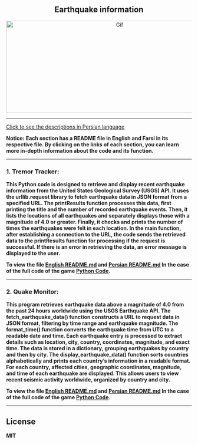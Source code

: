 <div align="center">

## Earthquake information

<img alt="Gif" src="https://acropolis-wp-content-uploads.s3.us-west-1.amazonaws.com/2019/02/Hero-Earthquake-Proof-Buildings.gif" height="250px" width="600px">
</div>
<hr>

[Click to see the descriptions in Persian language](Persian.md)

<b>Notice:</b> <b>Each section has a README file in English and Farsi in its respective file. By clicking on the links of each section, you can learn more in-depth information about the code and its function.
<hr>

### 1. Tremor Tracker:
This Python code is designed to retrieve and display recent earthquake information from the United States Geological Survey (USGS) API. It uses the urllib.request library to fetch earthquake data in JSON format from a specified URL. The printResults function processes this data, first printing the title and the number of recorded earthquake events. Then, it lists the locations of all earthquakes and separately displays those with a magnitude of 4.0 or greater. Finally, it checks and prints the number of times the earthquakes were felt in each location. In the main function, after establishing a connection to the URL, the code sends the retrieved data to the printResults function for processing if the request is successful. If there is an error in retrieving the data, an error message is displayed to the user.

To view the file <b>[English README.md](TremorTracker/EnglishTremorTracker.md)</b> and <b>[Persian README.md](TremorTracker/PersianTremorTracker.md)</b> In the case of the full code of the game <b>[Python Code](TremorTracker/TremorTracker.py)</b>.
<hr>

### 2. Quake Monitor:
This program retrieves earthquake data above a magnitude of 4.0 from the past 24 hours worldwide using the USGS Earthquake API. The fetch_earthquake_data() function constructs a URL to request data in JSON format, filtering by time range and earthquake magnitude. The format_time() function converts the earthquake time from UTC to a readable date and time. Each earthquake entry is processed to extract details such as location, city, country, coordinates, magnitude, and exact time. The data is stored in a dictionary, grouping earthquakes by country and then by city. The display_earthquake_data() function sorts countries alphabetically and prints each country’s information in a readable format. For each country, affected cities, geographic coordinates, magnitude, and time of each earthquake are displayed. This allows users to view recent seismic activity worldwide, organized by country and city.

To view the file <b>[English README.md](QuakeMonitor/EnglishQuakeMonitor.md)</b> and <b>[Persian README.md](QuakeMonitor/PersianQuakeMonitor.md)</b> In the case of the full code of the game <b>[Python Code](QuakeMonitor/EnglishQuakeMonitor.py)</b>.
<hr>

## License

MIT

